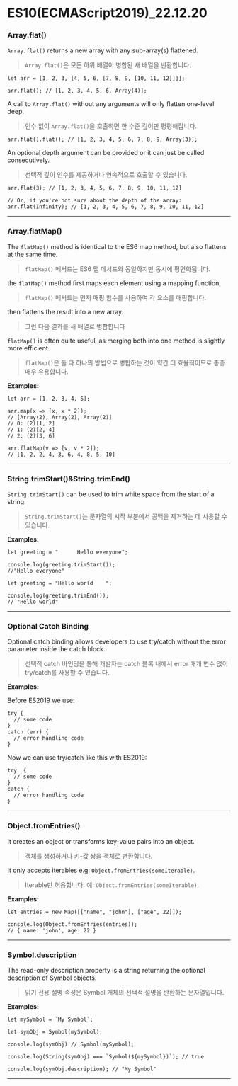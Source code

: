 ES10(ECMAScript2019)_22.12.20
=============================

### Array.flat()

`Array.flat()` returns a new array with any sub-array(s) flattened.
> `Array.flat()`은 모든 하위 배열이 병합된 새 배열을 반환합니다.

```
let arr = [1, 2, 3, [4, 5, 6, [7, 8, 9, [10, 11, 12]]]];

arr.flat(); // [1, 2, 3, 4, 5, 6, Array(4)];
```


A call to `Array.flat()` without any arguments will only flatten one-level deep.
> 인수 없이 `Array.flat()`을 호출하면 한 수준 깊이만 평평해집니다.

```
arr.flat().flat(); // [1, 2, 3, 4, 5, 6, 7, 8, 9, Array(3)];
```


An optional depth argument can be provided or it can just be called consecutively.
> 선택적 깊이 인수를 제공하거나 연속적으로 호출할 수 있습니다.

```
arr.flat(3); // [1, 2, 3, 4, 5, 6, 7, 8, 9, 10, 11, 12]

// Or, if you're not sure about the depth of the array:
arr.flat(Infinity); // [1, 2, 3, 4, 5, 6, 7, 8, 9, 10, 11, 12]
```

* * *

### Array.flatMap()

The `flatMap()` method is identical to the ES6 map method, but also flattens at the same time.
> `flatMap()` 메서드는 ES6 맵 메서드와 동일하지만 동시에 평면화됩니다.


the `flatMap()` method first maps each element using a mapping function,
> `flatMap()` 메서드는 먼저 매핑 함수를 사용하여 각 요소를 매핑합니다.


then flattens the result into a new array.
> 그런 다음 결과를 새 배열로 병합합니다


`flatMap()` is often quite useful, as merging both into one method is slightly more efficient.
> `flatMap()`은 둘 다 하나의 방법으로 병합하는 것이 약간 더 효율적이므로 종종 매우 유용합니다.


**Examples:**

```
let arr = [1, 2, 3, 4, 5];

arr.map(x => [x, x * 2]);
// [Array(2), Array(2), Array(2)]
// 0: (2)[1, 2]
// 1: (2)[2, 4]
// 2: (2)[3, 6]

arr.flatMap(v => [v, v * 2]);
// [1, 2, 2, 4, 3, 6, 4, 8, 5, 10]
```

* * *

### String.trimStart()&String.trimEnd()

`String.trimStart()` can be used to trim white space from the start of a string.
> `String.trimStart()`는 문자열의 시작 부분에서 공백을 제거하는 데 사용할 수 있습니다.

**Examples:**

```
let greeting = "      Hello everyone";

console.log(greeting.trimStart());
//"Hello everyone"
```
```
let greeting = "Hello world    ";

console.log(greeting.trimEnd());
// "Hello world"
```

* * *

### Optional Catch Binding

Optional catch binding allows developers to use try/catch without the error parameter inside the catch block.
> 선택적 catch 바인딩을 통해 개발자는 catch 블록 내에서 error 매개 변수 없이 try/catch를 사용할 수 있습니다.

**Examples:**

Before ES2019 we use:
```
try {
  // some code
}
catch (err) {
  // error handling code
}
```

Now we can use try/catch like this with ES2019:
```
try  {
  // some code
}
catch {
  // error handling code
}
```

* * *

### Object.fromEntries()

It creates an object or transforms key-value pairs into an object. 
> 객체를 생성하거나 키-값 쌍을 객체로 변환합니다.


It only accepts iterables e.g: `Object.fromEntries(someIterable)`.
> Iterable만 허용합니다. 예: `Object.fromEntries(someIterable)`.

**Examples:**

```
let entries = new Map([["name", "john"], ["age", 22]]);

console.log(Object.fromEntries(entries));
// { name: 'john', age: 22 }
```

* * *

### Symbol.description

The read-only description property is a string returning the optional description of Symbol objects.
> 읽기 전용 설명 속성은 Symbol 개체의 선택적 설명을 반환하는 문자열입니다.

**Examples:**

```
let mySymbol = `My Symbol`;

let symObj = Symbol(mySymbol);

console.log(symObj) // Symbol(mySymbol);

console.log(String(symObj) === `Symbol(${mySymbol})`); // true

console.log(symObj.description); // "My Symbol"
```

* * *
